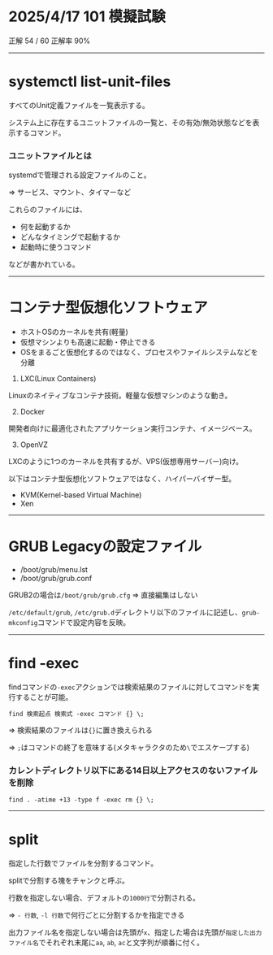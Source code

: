 # 2025/4/17 101 模擬試験

正解 54 / 60 正解率 90%

---

# systemctl list-unit-files

すべてのUnit定義ファイルを一覧表示する。

システム上に存在するユニットファイルの一覧と、その有効/無効状態などを表示するコマンド。

### ユニットファイルとは

systemdで管理される設定ファイルのこと。

=> サービス、マウント、タイマーなど

これらのファイルには、

- 何を起動するか
- どんなタイミングで起動するか
- 起動時に使うコマンド

などが書かれている。

---

# コンテナ型仮想化ソフトウェア

- ホストOSのカーネルを共有(軽量)
- 仮想マシンよりも高速に起動・停止できる
- OSをまるごと仮想化するのではなく、プロセスやファイルシステムなどを分離

1. LXC(Linux Containers)

Linuxのネイティブなコンテナ技術。軽量な仮想マシンのような動き。

2. Docker

開発者向けに最適化されたアプリケーション実行コンテナ、イメージベース。

3. OpenVZ

LXCのように1つのカーネルを共有するが、VPS(仮想専用サーバー)向け。

以下はコンテナ型仮想化ソフトウェアではなく、ハイパーバイザー型。

- KVM(Kernel-based Virtual Machine)
- Xen

---

# GRUB Legacyの設定ファイル

- /boot/grub/menu.lst
- /boot/grub/grub.conf

GRUB2の場合は`/boot/grub/grub.cfg` => 直接編集はしない

`/etc/default/grub`, `/etc/grub.d`ディレクトリ以下のファイルに記述し、`grub-mkconfig`コマンドで設定内容を反映。

---

# find -exec

findコマンドの`-exec`アクションでは検索結果のファイルに対してコマンドを実行することが可能。

```
find 検索起点 検索式 -exec コマンド {} \;
```

=> 検索結果のファイルは`{}`に置き換えられる

=> `;`はコマンドの終了を意味する(メタキャラクタのため`\`でエスケープする)

### カレントディレクトリ以下にある14日以上アクセスのないファイルを削除

```
find . -atime +13 -type f -exec rm {} \;
```

---

# split

指定した行数でファイルを分割するコマンド。

splitで分割する塊をチャンクと呼ぶ。

行数を指定しない場合、デフォルトの`1000行`で分割される。

=> `- 行数`, `-l 行数`で何行ごとに分割するかを指定できる

出力ファイル名を指定しない場合は先頭が`x`、指定した場合は先頭が`指定した出力ファイル名`でそれぞれ末尾に`aa`, `ab`, `ac`と文字列が順番に付く。

